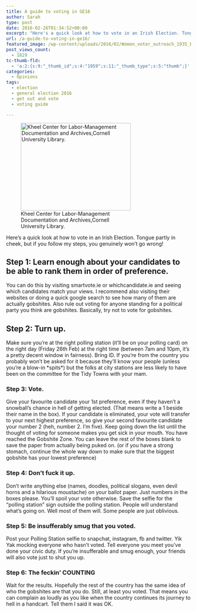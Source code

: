 ```yaml
---
title: A guide to voting in GE16
author: Sarah
type: post
date: 2016-02-26T01:34:52+00:00
excerpt: "Here's a quick look at how to vote in an Irish Election. Tongue partly in cheek, but if you follow my steps, you genuinely won't go wrong!"
url: /a-guide-to-voting-in-ge16/
featured_image: /wp-content/uploads/2016/02/Women_voter_outreach_1935_English_Yiddish-Khiel-Centre-Cornell-University.jpg
post_views_count:
  - 1829
tc-thumb-fld:
  - 'a:2:{s:9:"_thumb_id";s:4:"1959";s:11:"_thumb_type";s:5:"thumb";}'
categories:
  - Opinions
tags:
  - election
  - general election 2016
  - get out and vote
  - voting guide

---
```

<figure id="attachment_1959" aria-describedby="caption-attachment-1959" style="width: 300px" class="wp-caption alignright"><img class="size-medium wp-image-1959" src="http://niria.in/wp-content/uploads/2016/02/Women_voter_outreach_1935_English_Yiddish-Khiel-Centre-Cornell-University-300x239.jpg" alt="Kheel Center for Labor-Management Documentation and Archives,Cornell University Library." width="300" height="239" srcset="http://niria.in/wp-content/uploads/2016/02/Women_voter_outreach_1935_English_Yiddish-Khiel-Centre-Cornell-University-300x239.jpg 300w, http://niria.in/wp-content/uploads/2016/02/Women_voter_outreach_1935_English_Yiddish-Khiel-Centre-Cornell-University-768x611.jpg 768w, http://niria.in/wp-content/uploads/2016/02/Women_voter_outreach_1935_English_Yiddish-Khiel-Centre-Cornell-University-1024x815.jpg 1024w" sizes="(max-width: 300px) 100vw, 300px" /><figcaption id="caption-attachment-1959" class="wp-caption-text">Kheel Center for Labor-Management Documentation and Archives,Cornell University Library.</figcaption></figure> 

Here&#8217;s a quick look at how to vote in an Irish Election. Tongue partly in cheek, but if you follow my steps, you genuinely won&#8217;t go wrong!

## Step 1: Learn enough about your candidates to be able to rank them in order of preference.

You can do this by visiting smartvote.ie or whichcandidate.ie and seeing which candidates match your views. I recommend also visiting their websites or doing a quick google search to see how many of them are actually gobshites. Also rule out voting for anyone standing for a political party you think are gobshites. Basically, try not to vote for gobshites.

## Step 2: Turn up.

Make sure you&#8217;re at the right polling station (it&#8217;ll be on your polling card) on the right day (Friday 26th Feb) at the right time (between 7am and 10pm, it&#8217;s a pretty decent window in fairness). Bring ID. If you&#8217;re from the country you probably won&#8217;t be asked for it because they&#8217;ll know your people (unless you&#8217;re a blow-in \*spits\*) but the folks at city stations are less likely to have been on the committee for the Tidy Towns with your mam.

### Step 3: Vote.

Give your favourite candidate your 1st preference, even if they haven&#8217;t a snowball&#8217;s chance in hell of getting elected. (That means write a 1 beside their name in the box). If your candidate is eliminated, your vote will transfer to your next highest preference, so give your second favourite candidate your number 2 (heh, number 2. I&#8217;m five). Keep going down the list until the thought of voting for someone makes you get sick in your mouth. You have reached the Gobshite Zone. You can leave the rest of the boxes blank to save the paper from actually being puked on. (or if you have a strong stomach, continue the whole way down to make sure that the biggest gobshite has your lowest preference)

### Step 4: Don&#8217;t fuck it up.

Don&#8217;t write anything else (names, doodles, political slogans, even devil horns and a hilarious moustache) on your ballot paper. Just numbers in the boxes please. You&#8217;ll spoil your vote otherwise. Save the selfie for the &#8220;polling station&#8221; sign outside the polling station. People will understand what&#8217;s going on. Well most of them will. Some people are just oblivious.

### Step 5: Be insufferably smug that you voted.

Post your Polling Station selfie to snapchat, instagram, fb and twitter. Yik Yak mocking everyone who hasn&#8217;t voted. Tell everyone you meet you&#8217;ve done your civic duty. If you&#8217;re insufferable and smug enough, your friends will also vote just to shut you up.

### Step 6: The feckin&#8217; COUNTING

Wait for the results. Hopefully the rest of the country has the same idea of who the gobshites are that you do. Still, at least you voted. That means you can complain as loudly as you like when the country continues its journey to hell in a handcart. Tell them I said it was OK.